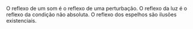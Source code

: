 O reflexo de um som é o reflexo de uma perturbação.
O reflexo da luz é o reflexo da condição não absoluta. 
O reflexo dos espelhos são ilusões existenciais. 